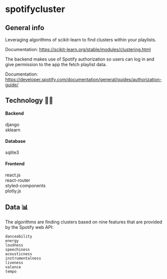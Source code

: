 # spotifycluster

## General info

Leveraging algorithms of scikit-learn to find clusters within your playlists. 

Documentation: https://scikit-learn.org/stable/modules/clustering.html

The backend makes use of Spotify authorization so users can log in and give permission to the app the fetch playlist data. 

Documentation: https://developer.spotify.com/documentation/general/guides/authorization-guide/

## Technology :technologist:

#### Backend
django  
sklearn

#### Database
sqlite3

#### Frontend
react.js  
react-router   
styled-components  
plotly.js

## Data :bar_chart:

The algorithms are finding clusters based on nine features that are provided by the Spotify web API:
```
danceability
energy
loudness
speechiness
acousticness
instrumentalness
liveness
valence
tempo
 ```
